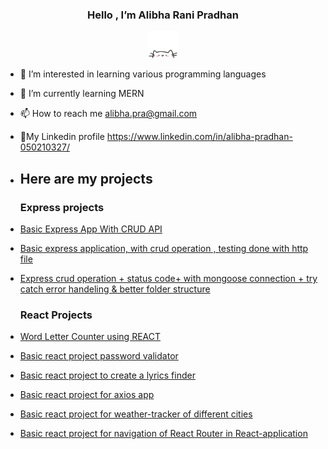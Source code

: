  <h3 align ="center"> Hello , I’m Alibha Rani Pradhan</h3>
 <p align="center">
      <a href="https://github.com/alibha04?tab=repositories" target="_main"> <img src="cat.webp" width="50"/></a> 
      </p>
  
   
- 👀 I’m interested in learning various programming languages
- 🌱 I’m currently learning MERN
- 📫 How to reach me alibha.pra@gmail.com
- 🔗My Linkedin profile https://www.linkedin.com/in/alibha-pradhan-050210327/
  
 
- ## Here are my projects
  ### Express projects
- [Basic Express App With CRUD API](https://github.com/alibha04/expressAPI1)
- [Basic express application, with crud operation , testing done with http file](https://github.com/alibha04/expressApp2)
-  [ Express crud operation +  status code+ with mongoose connection + try catch error handeling & better folder structure](https://github.com/alibha04/expressAPIl2)

   ### React Projects
- [Word Letter Counter using REACT](https://github.com/alibha04/reactProject)
- [Basic react project password validator](https://github.com/alibha04/reactProjectMain/tree/main/password-validator)
-  [Basic react project to create a lyrics finder](https://github.com/alibha04/reactProjectMain/tree/main/lyrics-finder)
 - [Basic react project for axios app](https://github.com/alibha04/reactProjectMain/tree/main/axios-lab)
 - [Basic react project for weather-tracker of different cities](https://github.com/alibha04/reactProjectMain/tree/main/weather-application)
 - [Basic react project for navigation of React Router in React-application](https://github.com/alibha04/reactProjectMain/tree/main/react-router-lab)
  
  
